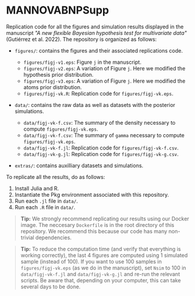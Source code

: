 # MANNOVABNPSupp

Replication code for all the figures and simulation results displayed in the manuscript *"A new flexible Bayesian hypothesis test for multivariate data"* (Gutiérrez et al. 2022). The repository is organized as follows:

* `figures/`: contains the figures and their associated replications code.
    - `figures/figj-v1.eps`: Figure `j` in the manuscript.
    - `figures/figj-v2.eps`: A variation of Figure `j`. Here we modified the hypothesis prior distribution.
    - `figures/figj-v3.eps`: A variation of Figure `j`. Here we modified the atoms prior distribution.
    - `figures/figj-vk.R`: Replication code for `figures/figj-vk.eps`.

* `data/`: contains the raw data as well as datasets with the posterior simulations.
    - `data/figj-vk-f.csv`: The summary of the density necessary to compute `figures/figj-vk.eps`.
    - `data/figj-vk-f.csv`: The summary of `gamma` necessary to compute `figures/figj-vk.eps`.
    - `data/figj-vk-f.jl`: Replication code for `figures/figj-vk-f.csv`.
    - `data/figj-vk-g.jl`: Replication code for `figures/figj-vk-g.csv`.

* `extras/`: contains auxilliary datasets and simulations.

To replicate all the results, do as follows:

1. Install Julia and R.
2. Instantiate the Pkg environment associated with this repository.
3. Run each `.jl` file in `data/`.
4. Run each `.R` file in `data/`.

> **Tip:** We strongly recommend replicating our results using our Docker image. The neccesary `Dockerfile` is in the root directory of this repository. We recommend this because our code has many non-trivial dependencies.

> **Tip:** To reduce the computation time (and verify that everything is working correctly), the last 4 figures are computed using 1 simulated sample (instead of 100). If you want to use 100 samples in `figures/figj-vk.eps` (as we do in the manuscript), set `Nsim` to 100 in `data/figj-vk-f.jl` and `data/figj-vk-g.jl` and re-run the relevant scripts. Be aware that, depending on your computer, this can take several days to be done.

